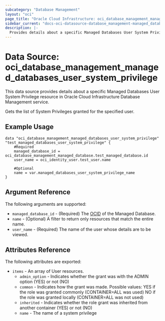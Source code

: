 ```yaml
---
subcategory: "Database Management"
layout: "oci"
page_title: "Oracle Cloud Infrastructure: oci_database_management_managed_databases_user_system_privilege"
sidebar_current: "docs-oci-datasource-database_management-managed_databases_user_system_privilege"
description: |-
  Provides details about a specific Managed Databases User System Privilege in Oracle Cloud Infrastructure Database Management service
---
```


# Data Source: oci_database_management_managed_databases_user_system_privilege
This data source provides details about a specific Managed Databases User System Privilege resource in Oracle Cloud Infrastructure Database Management service.

Gets the list of System Privileges granted for the specified user.

## Example Usage

```hcl
data "oci_database_management_managed_databases_user_system_privilege" "test_managed_databases_user_system_privilege" {
	#Required
	managed_database_id = oci_database_management_managed_database.test_managed_database.id
	user_name = oci_identity_user.test_user.name

	#Optional
	name = var.managed_databases_user_system_privilege_name
}
```

## Argument Reference

The following arguments are supported:

* `managed_database_id` - (Required) The [OCID](https://docs.cloud.oracle.com/iaas/Content/General/Concepts/identifiers.htm) of the Managed Database.
* `name` - (Optional) A filter to return only resources that match the entire name.
* `user_name` - (Required) The name of the user whose details are to be viewed.


## Attributes Reference

The following attributes are exported:

* `items` - An array of User resources.
	* `admin_option` - Indicates whether the grant was with the ADMIN option (YES) or not (NO)
	* `common` - Indicates how the grant was made. Possible values: YES if the role was granted commonly (CONTAINER=ALL was used) NO if the role was granted locally (CONTAINER=ALL was not used) 
	* `inherited` - Indicates whether the role grant was inherited from another container (YES) or not (NO)
	* `name` - The name of a system privilege

